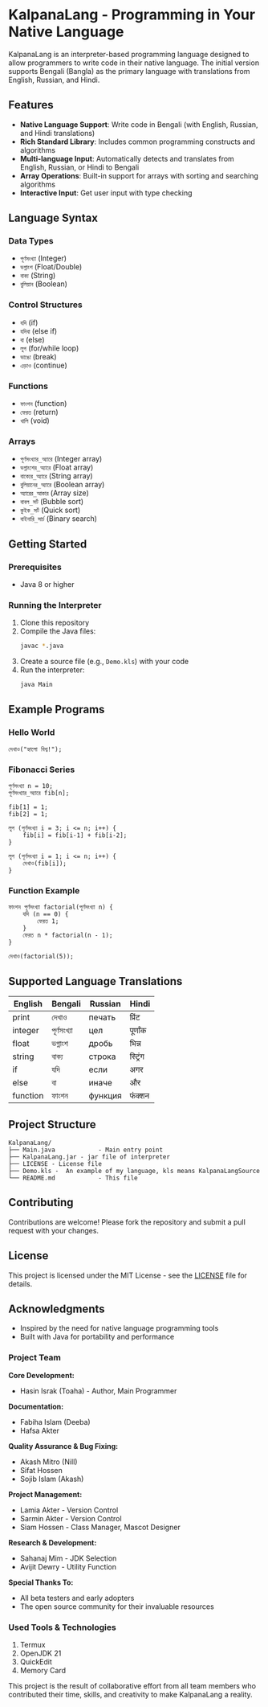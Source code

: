 
# KalpanaLang - Programming in Your Native Language

KalpanaLang is an interpreter-based programming language designed to allow programmers to write code in their native language. The initial version supports Bengali (Bangla) as the primary language with translations from English, Russian, and Hindi.

## Features

- **Native Language Support**: Write code in Bengali (with English, Russian, and Hindi translations)
- **Rich Standard Library**: Includes common programming constructs and algorithms
- **Multi-language Input**: Automatically detects and translates from English, Russian, or Hindi to Bengali
- **Array Operations**: Built-in support for arrays with sorting and searching algorithms
- **Interactive Input**: Get user input with type checking

## Language Syntax

### Data Types
- `পূর্ণসংখ্যা` (Integer)
- `ভগ্নাংশ` (Float/Double)
- `বাক্য` (String)
- `বুলিয়ান` (Boolean)

### Control Structures
- `যদি` (if)
- `যদিবা` (else if)
- `বা` (else)
- `লুপ` (for/while loop)
- `ভাঙো` (break)
- `এড়াও` (continue)

### Functions
- `ফাংশন` (function)
- `ফেরত` (return)
- `খালি` (void)

### Arrays
- `পূর্ণসংখ্যার_অ্যারে` (Integer array)
- `ভগ্নাংশের_অ্যারে` (Float array)
- `বাক্যের_অ্যারে` (String array)
- `বুলিয়ানের_অ্যারে` (Boolean array)
- `অ্যারের_আকার` (Array size)
- `বাবল_সর্ট` (Bubble sort)
- `কুইক_সর্ট` (Quick sort)
- `বাইনারি_সার্চ` (Binary search)

## Getting Started

### Prerequisites
- Java 8 or higher

### Running the Interpreter
1. Clone this repository
2. Compile the Java files:
   ```sh
   javac *.java
   ```
3. Create a source file (e.g., `Demo.kls`) with your code
4. Run the interpreter:
   ```sh
   java Main
   ```

## Example Programs

### Hello World
```KalpanaLang
দেখাও("হ্যালো বিশ্ব!");
```

### Fibonacci Series
```KalpanaLang
পূর্ণসংখ্যা n = 10;
পূর্ণসংখ্যার_অ্যারে fib[n];

fib[1] = 1;
fib[2] = 1;

লুপ (পূর্ণসংখ্যা i = 3; i <= n; i++) {
    fib[i] = fib[i-1] + fib[i-2];
}

লুপ (পূর্ণসংখ্যা i = 1; i <= n; i++) {
    দেখাও(fib[i]);
}
```

### Function Example
```KalpanaLang
ফাংশন পূর্ণসংখ্যা factorial(পূর্ণসংখ্যা n) {
    যদি (n == 0) {
        ফেরত 1;
    }
    ফেরত n * factorial(n - 1);
}

দেখাও(factorial(5));
```

## Supported Language Translations

| English | Bengali | Russian | Hindi |
|---------|---------|---------|-------|
| print | দেখাও | печать | प्रिंट |
| integer | পূর্ণসংখ্যা | цел | पूर्णांक |
| float | ভগ্নাংশ | дробь | भिन्न |
| string | বাক্য | строка | स्ट्रिंग |
| if | যদি | если | अगर |
| else | বা | иначе | और |
| function | ফাংশন | функция | फंक्शन |

## Project Structure

```
KalpanaLang/
├── Main.java            - Main entry point
├── KalpanaLang.jar - jar file of interpreter
├── LICENSE - License file
├── Demo.kls -  An example of my language, kls means KalpanaLangSource
└── README.md            - This file
```

## Contributing

Contributions are welcome! Please fork the repository and submit a pull request with your changes.

## License

This project is licensed under the MIT License - see the [LICENSE](LICENSE) file for details.

## Acknowledgments

- Inspired by the need for native language programming tools
- Built with Java for portability and performance

### Project Team

**Core Development:**
- Hasin Israk (Toaha) - Author, Main Programmer

**Documentation:**
- Fabiha Islam (Deeba)
- Hafsa Akter

**Quality Assurance & Bug Fixing:**
- Akash Mitro (Nill)
- Sifat Hossen
- Sojib Islam (Akash)

**Project Management:**
- Lamia Akter - Version Control
- Sarmin Akter - Version Control
- Siam Hossen - Class Manager, Mascot Designer

**Research & Development:**
- Sahanaj Mim - JDK Selection
- Avijit Dewry - Utility Function

**Special Thanks To:**
- All beta testers and early adopters
- The open source community for their invaluable resources

### Used Tools & Technologies
1. Termux
2. OpenJDK 21
3. QuickEdit
4. Memory Card

This project is the result of collaborative effort from all team members who contributed their time, skills, and creativity to make KalpanaLang a reality.
